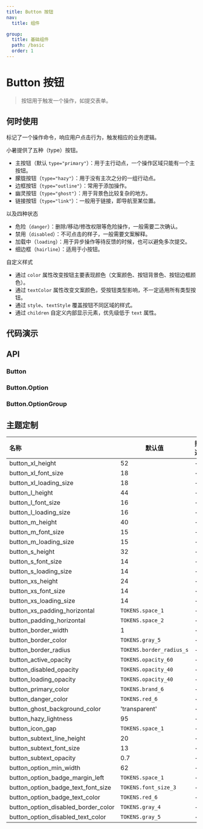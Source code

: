 ```yaml
---
title: Button 按钮
nav:
  title: 组件

group:
  title: 基础组件
  path: /basic
  order: 1
---
```


# Button 按钮

> 按钮用于触发一个操作，如提交表单。

## 何时使用

标记了一个操作命令，响应用户点击行为，触发相应的业务逻辑。

小暑提供了五种（type）按钮。

- 主按钮（默认 `type="primary"`）：用于主行动点，一个操作区域只能有一个主按钮。
- 朦胧按钮（`type="hazy"`）：用于没有主次之分的一组行动点。
- 边框按钮（`type="outline"`）：常用于添加操作。
- 幽灵按钮（`type="ghost"`）：用于背景色比较复杂的地方。
- 链接按钮（`type="link"`）：一般用于链接，即导航至某位置。

以及四种状态

- 危险（`danger`）：删除/移动/修改权限等危险操作，一般需要二次确认。
- 禁用（`disabled`）：不可点击的样子，一般需要文案解释。
- 加载中（`loading`）：用于异步操作等待反馈的时候，也可以避免多次提交。
- 细边框（`hairline`）：适用于小按钮。

自定义样式

- 通过 `color` 属性改变按钮主要表现颜色（文案颜色、按钮背景色、按钮边框颜色）。
- 通过 `textColor` 属性改变文案颜色，受按钮类型影响，不一定适用所有类型按钮。
- 通过 `style`、`textStyle` 覆盖按钮不同区域的样式。
- 通过 `children` 自定义内部显示元素，优先级低于 `text` 属性。

## 代码演示

<code src="./__fixtures__/type.tsx"></code>

<code src="./__fixtures__/subtext.tsx"></code>

<code src="./__fixtures__/danger.tsx"></code>

<code src="./__fixtures__/hairline.tsx"></code>

<code src="./__fixtures__/disabled.tsx"></code>

<code src="./__fixtures__/loading.tsx"></code>

<code src="./__fixtures__/size.tsx"></code>

<code src="./__fixtures__/icon.tsx"></code>

<code src="./__fixtures__/option.tsx"></code>

<code src="./__fixtures__/option-group.tsx"></code>

## API

### Button

### Button.Option

### Button.OptionGroup

## 主题定制

| 名称                                | 默认值                   | 描述 |
| :---------------------------------- | ------------------------ | ---- |
| button_xl_height                    | 52                       | -    |
| button_xl_font_size                 | 18                       | -    |
| button_xl_loading_size              | 18                       | -    |
| button_l_height                     | 44                       | -    |
| button_l_font_size                  | 16                       | -    |
| button_l_loading_size               | 16                       | -    |
| button_m_height                     | 40                       | -    |
| button_m_font_size                  | 15                       | -    |
| button_m_loading_size               | 15                       | -    |
| button_s_height                     | 32                       | -    |
| button_s_font_size                  | 14                       | -    |
| button_s_loading_size               | 14                       | -    |
| button_xs_height                    | 24                       | -    |
| button_xs_font_size                 | 14                       | -    |
| button_xs_loading_size              | 14                       | -    |
| button_xs_padding_horizontal        | `TOKENS.space_1`         | -    |
| button_padding_horizontal           | `TOKENS.space_2`         | -    |
| button_border_width                 | 1                        | -    |
| button_border_color                 | `TOKENS.gray_5`          | -    |
| button_border_radius                | `TOKENS.border_radius_s` | -    |
| button_active_opacity               | `TOKENS.opacity_60`      | -    |
| button_disabled_opacity             | `TOKENS.opacity_40`      | -    |
| button_loading_opacity              | `TOKENS.opacity_40`      | -    |
| button_primary_color                | `TOKENS.brand_6`         | -    |
| button_danger_color                 | `TOKENS.red_6`           | -    |
| button_ghost_background_color       | 'transparent'            | -    |
| button_hazy_lightness               | 95                       | -    |
| button_icon_gap                     | `TOKENS.space_1`         | -    |
| button_subtext_line_height          | 20                       | -    |
| button_subtext_font_size            | 13                       | -    |
| button_subtext_opacity              | 0.7                      | -    |
| button_option_min_width             | 62                       | -    |
| button_option_badge_margin_left     | `TOKENS.space_1`         | -    |
| button_option_badge_text_font_size  | `TOKENS.font_size_3`     | -    |
| button_option_badge_text_color      | `TOKENS.red_6`           | -    |
| button_option_disabled_border_color | `TOKENS.gray_4`          | -    |
| button_option_disabled_text_color   | `TOKENS.gray_5`          | -    |

